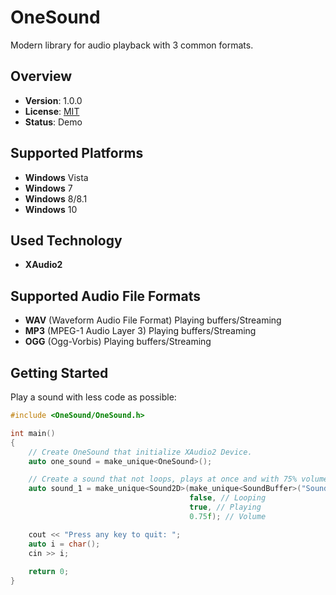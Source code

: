 OneSound
==========

Modern library for audio playback with 3 common formats.

Overview
--------

- **Version**: 1.0.0
- **License**: [MIT](https://github.com/weelhelmer/OneSound/master/LICENSE.txt)
- **Status**: Demo

Supported Platforms
-------------------
- **Windows** Vista
- **Windows** 7
- **Windows** 8/8.1
- **Windows** 10

Used Technology
---------------
- **XAudio2**

Supported Audio File Formats
----------------------
- **WAV** (Waveform Audio File Format) Playing buffers/Streaming
- **MP3** (MPEG-1 Audio Layer 3) Playing buffers/Streaming
- **OGG** (Ogg-Vorbis) Playing buffers/Streaming

Getting Started
---------------

Play a sound with less code as possible:

```cpp
#include <OneSound/OneSound.h>

int main()
{
    // Create OneSound that initialize XAudio2 Device.
    auto one_sound = make_unique<OneSound>();

    // Create a sound that not loops, plays at once and with 75% volume.
    auto sound_1 = make_unique<Sound2D>(make_unique<SoundBuffer>("Sound\\shot.wav"),
                                        false, // Looping
                                        true, // Playing
                                        0.75f); // Volume

    cout << "Press any key to quit: ";
    auto i = char();
    cin >> i;
    
    return 0;
}
```
